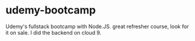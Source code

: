 # udemy-bootcamp
Udemy's fullstack bootcamp with Node.JS. great refresher course, look for it on sale. 
I did the backend on cloud 9. 
